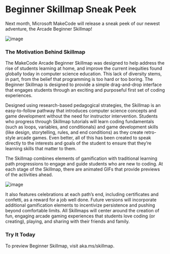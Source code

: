 # Beginner Skillmap Sneak Peek 


Next month, Microsoft MakeCode will release a sneak peek of our newest adventure, the Arcade Beginner Skillmap! 

![image](https://user-images.githubusercontent.com/1633958/112923392-10cfac00-90c3-11eb-9a51-9e274d8f04db.png)


### The Motivation Behind Skillmap

The MakeCode Arcade Beginner Skillmap was designed to help address the rise of students learning at home, and improve the current inequities found globally today in computer science education. This lack of diversity stems, in part, from the belief that programming is too hard or too boring.  The Beginner Skillmap is designed to provide a simple drag-and-drop interface that engages students through an exciting and purposeful first set of coding experiences. 

Designed using research-based pedagogical strategies, the Skillmap is an easy-to-follow pathway that introduces computer science concepts and game development without the need for instructor intervention.  Students who progress through Skillmap tutorials will learn coding fundamentals (such as loops, variables, and conditionals) and game development skills (like design, storytelling, rules, and end conditions) as they create retro-style arcade games. Even better, all of this has been created to speak directly to the interests and goals of the student to ensure that they’re learning skills that matter to them. 

The Skillmap combines elements of gamification with traditional learning path progressions to engage and guide students who are new to coding.  At each stage of the Skillmap, there are animated GIFs that provide previews of  the activities ahead. 

![image](https://user-images.githubusercontent.com/1633958/112923119-82f3c100-90c2-11eb-8c57-31e78c87f01a.png)

It also features celebrations at each path’s end, including certificates and confetti, as a reward for a job well done.  Future versions will incorporate additional gamification elements to incentivize persistence and pushing beyond comfortable limits. All Skillmaps will center around the creation of fun, engaging arcade gaming experiences that students love coding (or creating), playing, and sharing with their friends and family. 

 
### Try It Today

To preview Beginner Skillmap, visit aka.ms/skillmap. 
